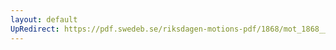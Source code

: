 ```yaml
---
layout: default
UpRedirect: https://pdf.swedeb.se/riksdagen-motions-pdf/1868/mot_1868__ak__00259/mot_1868__ak__00259_001.pdf
---
```

